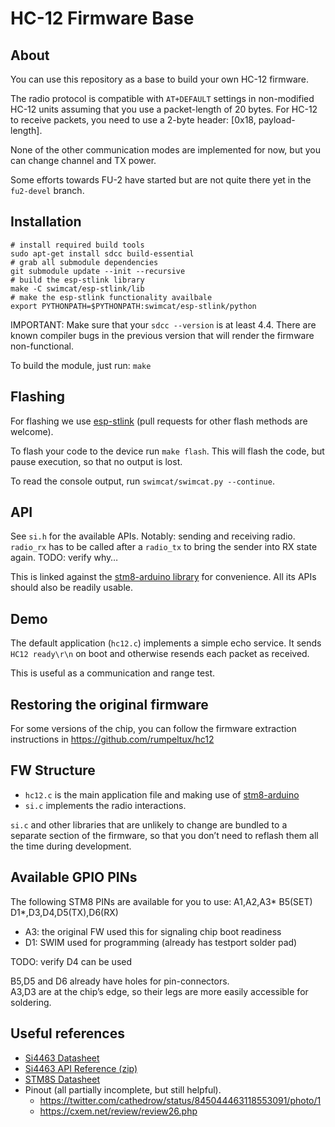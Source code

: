 # HC-12 Firmware Base

## About

You can use this repository as a base to build your own HC-12 firmware.

The radio protocol is compatible with `AT+DEFAULT` settings in non-modified
HC-12 units assuming that you use a packet-length of 20 bytes. For HC-12 to
receive packets, you need to use a 2-byte header: [0x18, payload-length].

None of the other communication modes are implemented for now, but you can
change channel and TX power.

Some efforts towards FU-2 have started but are not quite there yet in the
`fu2-devel` branch.

## Installation

```shell
# install required build tools
sudo apt-get install sdcc build-essential
# grab all submodule dependencies
git submodule update --init --recursive
# build the esp-stlink library
make -C swimcat/esp-stlink/lib
# make the esp-stlink functionality availbale
export PYTHONPATH=$PYTHONPATH:swimcat/esp-stlink/python
```

IMPORTANT: Make sure that your `sdcc --version` is at least 4.4.
There are known compiler bugs in the previous version that will render the
firmware non-functional.

To build the module, just run: `make`

## Flashing

For flashing we use [esp-stlink](https://github.com/rumpeltux/esp-stlink) (pull requests for other flash methods are welcome).

To flash your code to the device run `make flash`.
This will flash the code, but pause execution, so that no output is lost.

To read the console output, run `swimcat/swimcat.py --continue`.

## API

See `si.h` for the available APIs. Notably: sending and receiving radio.
`radio_rx` has to be called after a `radio_tx` to bring the sender into RX state again. TODO: verify why…

This is linked against the [stm8-arduino library](https://github.com/rumpeltux/stm8-arduino)
for convenience. All its APIs should also be readily usable.

## Demo

The default application (`hc12.c`) implements a simple echo service.
It sends `HC12 ready\r\n` on boot and otherwise resends each packet as received.

This is useful as a communication and range test.

## Restoring the original firmware

For some versions of the chip, you can follow the firmware extraction
instructions in https://github.com/rumpeltux/hc12

## FW Structure

* `hc12.c` is the main application file and making use of [stm8-arduino](https://github.com/rumpeltux/stm8-arduino)
* `si.c` implements the radio interactions.

`si.c` and other libraries that are unlikely to change are bundled to a separate
section of the firmware, so that you don’t need to reflash them all the time
during development.

## Available GPIO PINs

The following STM8 PINs are available for you to use:
A1,A2,A3\* B5(SET) D1\*,D3,D4,D5(TX),D6(RX)

* A3: the original FW used this for signaling chip boot readiness
* D1: SWIM used for programming (already has testport solder pad)

TODO: verify D4 can be used

B5,D5 and D6 already have holes for pin-connectors. \
A3,D3 are at the chip’s edge, so their legs are more easily accessible for soldering.

## Useful references

* [Si4463 Datasheet](https://www.silabs.com/documents/public/data-sheets/Si4464-63-61-60.pdf)
* [Si4463 API Reference (zip)](http://www.silabs.com/documents/public/application-notes/EZRadioPRO_REVC2_API.zip)
* [STM8S Datasheet](https://www.st.com/resource/en/datasheet/stm8s103f2.pdf)
* Pinout (all partially incomplete, but still helpful).
  * https://twitter.com/cathedrow/status/845044463118553091/photo/1
  * https://cxem.net/review/review26.php
